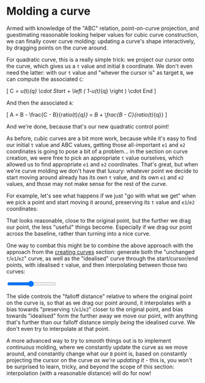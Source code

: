 # Molding a curve

Armed with knowledge of the "ABC" relation, point-on-curve projection, and guestimating reasonable looking helper values for cubic curve construction, we can finally cover curve molding: updating a curve's shape interactively, by dragging points on the curve around.

For quadratic curve, this is a really simple trick: we project our cursor onto the curve, which gives us a `t` value and initial `B` coordinate. We don't even need the latter: with our `t` value and "whever the cursor is" as target `B`, we can compute the associated `C`:

\[
  C = u(t)_{q} \cdot Start + \left ( 1-u(t)_{q} \right ) \cdot End
\]

And then the associated `A`:

\[
  A = B - \frac{C - B}{ratio(t)_{q}} = B + \frac{B - C}{ratio(t)_{q}}
\]

And we're done, because that's our new quadratic control point!

<graphics-element title="Molding a quadratic Bézier curve" width="825" src="./molding.js" data-type="quadratic"></graphics-element>

As before, cubic curves are a bit more work, because while it's easy to find our initial `t` value and ABC values, getting those all-important `e1` and `e2` coordinates is going to pose a bit of a problem... in the section on curve creation, we were free to pick an appropriate `t` value ourselves, which allowed us to find appropriate `e1` and `e2` coordinates. That's great, but when we're curve molding we don't have that luxury: whatever point we decide to start moving around already has its own `t` value, and its own `e1` and `e2` values, and those may not make sense for the rest of the curve.

For example, let's see what happens if we just "go with what we get" when we pick a point and start moving it around, preserving its `t` value and `e1`/`e2` coordinates:

<graphics-element title="Molding a cubic Bézier curve" width="825" src="./molding.js" data-type="cubic"></graphics-element>

That looks reasonable, close to the original point, but the further we drag our point, the less "useful" things become. Especially if we drag our point across the baseline, rather than turning into a nice curve.

One way to combat this might be to combine the above approach with the approach from the [creating curves](#pointcurves) section: generate both the "unchanged `t`/`e1`/`e2`" curve, as well as the "idealised" curve through the start/cursor/end points, with idealised `t` value, and then interpolating between those two curves:

<graphics-element title="Molding a cubic Bézier curve" width="825" src="./molding.js" data-type="cubic" data-interpolated="true">
  <input type="range" min="10" max="200" step="1" value="100" class="slide-control">
</graphics-element>

The slide controls the "falloff distance" relative to where the original point on the curve is, so that as we drag our point around, it interpolates with a bias towards "preserving `t`/`e1`/`e2`" closer to the original point, and bias towards "idealised" form the further away we move our point, with anything that's further than our falloff distance simply _being_ the idealised curve. We don't even try to interpolate at that point.

A more advanced way to try to smooth things out is to implement _continuous_ molding, where we constantly update the curve as we move around, and constantly change what our `B` point is, based on constantly projecting the cursor on the curve _as we're updating it_ - this is, you won't be surprised to learn, tricky, and beyond the scope of this section: interpolation (with a reasonable distance) will do for now!
